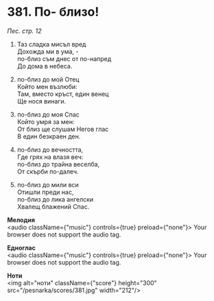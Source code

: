# 381. По- близо!

_Пес. стр. 12_

1. Таз сладка мисъл вред  
Дохожда ми в ума, -  
по-близ съм днес от по-напред  
До дома в небеса.  

2. по-близ до мой Отец  
Който мен възлюби:  
Там, вместо кръст, един венец  
Ще нося винаги.  

3. по-близ до моя Спас  
Който умря за мен:  
От близ ще слушам Негов глас  
В един безкраен ден.  

4. по-близ до вечността,  
Где грях на влазя веч:  
по-близ до трайна веселба,  
От скърби по-далеч.  

5. по-близ до мили вси  
Отишли преди нас,  
по-близ до лика ангелски  
Хвалещ блажений Спас.

**Мелодия**  
<audio className={"music"} controls={true} preload={"none"}>
    <source src="/pesnarka/mp3/381.mp3" type="audio/mpeg"/>
    Your browser does not support the audio tag.
</audio>

**Едноглас**  
<audio className={"music"} controls={true} preload={"none"}>
    <source src="/pesnarka/transp/381.mp3" type="audio/mpeg"/>
    Your browser does not support the audio tag.
</audio>

**Ноти**  
<img alt="ноти" className={"score"} height="300" src="/pesnarka/scores/381.jpg" width="212"/>
